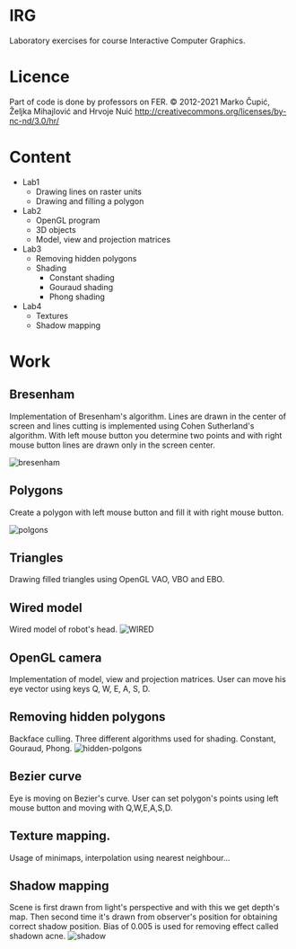 # IRG
Laboratory exercises for course Interactive Computer Graphics.

# Licence

Part of code is done by professors on FER. 
© 2012-2021 Marko Čupić, Željka Mihajlović and Hrvoje Nuić
http://creativecommons.org/licenses/by-nc-nd/3.0/hr/

# Content

* Lab1
  * Drawing lines on raster units
  * Drawing and filling a polygon
* Lab2
  * OpenGL program
  * 3D objects
  * Model, view and projection matrices  
* Lab3
  * Removing hidden polygons
  * Shading
    * Constant shading
    * Gouraud shading
    * Phong shading
* Lab4
  * Textures
  * Shadow mapping
 
# Work

## Bresenham

Implementation of Bresenham's algorithm. Lines are drawn in the center of screen and lines cutting is implemented using Cohen Sutherland's algorithm. With left mouse button you determine two points and with right mouse button lines are drawn only in the screen center.

![bresenham](https://github.com/as51340/IRG/blob/master/images/Bresenham.png?raw=true)

## Polygons

Create a polygon with left mouse button and fill it with right mouse button.

![polgons](https://github.com/as51340/IRG/blob/master/images/Polygon.png)

## Triangles

Drawing filled triangles using OpenGL VAO, VBO and EBO.

## Wired model

Wired model of robot's head.
![WIRED](https://github.com/as51340/IRG/blob/master/images/Wired.png)

## OpenGL camera

Implementation of model, view and projection matrices. User can move his eye vector using keys Q, W, E, A, S, D.

## Removing hidden polygons 

Backface culling. Three different algorithms used for shading. Constant, Gouraud, Phong. 
![hidden-polgons](https://github.com/as51340/IRG/blob/master/images/RemovingBackPolygons.png)

## Bezier curve

Eye is moving on Bezier's curve. User can set polygon's points using left mouse button and moving with Q,W,E,A,S,D. 
## Texture mapping.

Usage of minimaps, interpolation using nearest neighbour...

## Shadow mapping

Scene is first drawn from light's perspective and with this we get depth's map. Then second time it's drawn from observer's position for obtaining correct shadow position. Bias of 0.005 is used for removing effect called shadown acne. 
![shadow](https://github.com/as51340/IRG/blob/master/images/shadow.gif)


























